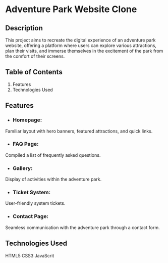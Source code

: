 # Adventure Park Website Clone

## Description
This project aims to recreate the digital experience of an adventure park website, offering a platform where users can explore various attractions, plan their visits, and immerse themselves in the excitement of the park from the comfort of their screens.

## Table of Contents
1. Features
1. Technologies Used

## Features
- ### Homepage: 
Familiar layout with hero banners, featured attractions, and quick links.
- ### FAQ Page: 
Compiled a list of frequently asked questions.
- ### Gallery: 
Display of activities within the adventure park.
- ### Ticket System: 
User-friendly system tickets.
- ### Contact Page: 
Seamless communication with the adventure park through a contact form.

## Technologies Used
HTML5
CSS3
JavaScrit